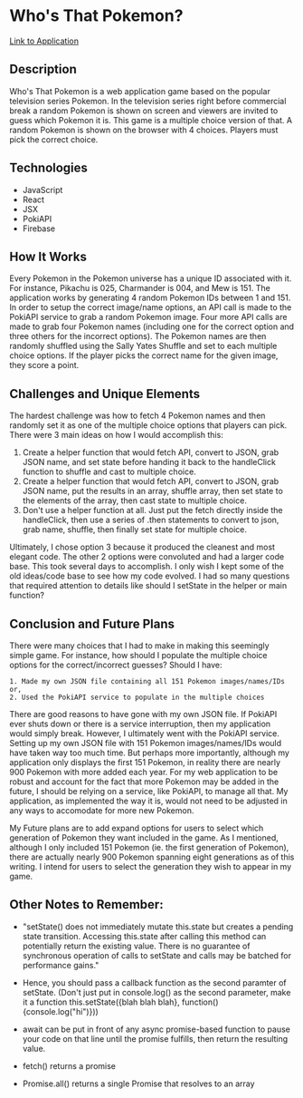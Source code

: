 # Who's That Pokemon?
[Link to Application](https://who-s-that-pokemon-2bb45.web.app/)

## Description
Who's That Pokemon is a web application game based on the popular television series Pokemon. In the television series right before commercial break a random Pokemon is shown on screen and viewers are invited to guess which Pokemon it is. This game is a multiple choice version of that. A random Pokemon is shown on the browser with 4 choices. Players must pick the correct choice.

## Technologies
- JavaScript
- React
- JSX
- PokiAPI
- Firebase

## How It Works
Every Pokemon in the Pokemon universe has a unique ID associated with it. For instance, Pikachu is 025, Charmander is 004, and Mew is 151. The application works by generating 4 random Pokemon IDs between 1 and 151. In order to setup the correct image/name options, an API call is made to the PokiAPI service to grab a random Pokemon image. Four more API calls are made to grab four Pokemon names (including one for the correct option and three others for the incorrect options). The Pokemon names are then randomly shuffled using the Sally Yates Shuffle and set to each multiple choice options. If the player picks the correct name for the given image, they score a point.

## Challenges and Unique Elements
The hardest challenge was how to fetch 4 Pokemon names and then randomly set it as one of the multiple choice options that players can pick. There were 3 main ideas on how I would accomplish this:

1. Create a helper function that would fetch API, convert to JSON, grab JSON name, and set state before handing it back to the handleClick function to shuffle and cast to multiple choice.
2. Create a helper function that would fetch API, convert to JSON, grab JSON name, put the results in an array, shuffle array, then set state to the elements of the array, then cast state to multiple choice.
3. Don't use a helper function at all. Just put the fetch directly inside the handleClick, then use a series of .then statements to convert to json, grab name, shuffle, then finally set state for multiple choice.

Ultimately, I chose option 3 because it produced the cleanest and most elegant code. The other 2 options were convoluted and had a larger code base. This took several days to accomplish. I only wish I kept some of the old ideas/code base to see how my code evolved. I had so many questions that required attention to details like should I setState in the helper or main function?

## Conclusion and Future Plans
There were many choices that I had to make in making this seemingly simple game. For instance, how should I populate the multiple choice options for the correct/incorrect guesses? Should I have: 

    1. Made my own JSON file containing all 151 Pokemon images/names/IDs or,
    2. Used the PokiAPI service to populate in the multiple choices
    
There are good reasons to have gone with my own JSON file. If PokiAPI ever shuts down or there is a service interruption, then my application would simply break. However, I ultimately went with the PokiAPI service. Setting up my own JSON file with 151 Pokemon images/names/IDs would have taken way too much time. But perhaps more importantly, although my application only displays the first 151 Pokemon, in reality there are nearly 900 Pokemon with more added each year. For my web application to be robust and account for the fact that more Pokemon may be added in the future, I should be relying on a service, like PokiAPI, to manage all that. My application, as implemented the way it is, would not need to be adjusted in any ways to accomodate for more new Pokemon.

My Future plans are to add expand options for users to select which generation of Pokemon they want included in the game. As I mentioned, although I only included 151 Pokemon (ie. the first generation of Pokemon), there are actually nearly 900 Pokemon spanning eight generations as of this writing. I intend for users to select the generation they wish to appear in my game.

## Other Notes to Remember:
- "setState() does not immediately mutate this.state but creates a pending state transition. Accessing this.state after calling this method can potentially return the existing value. There is no guarantee of synchronous operation of calls to setState and calls may be batched for performance gains."

- Hence, you should pass a callback function as the second paramter of setState. (Don't just put in console.log() as the second parameter, make it a function this.setState({blah blah blah}, function() {console.log("hi")}))

- await can be put in front of any async promise-based function to pause your code on that line until the promise fulfills, then return the resulting value.

- fetch() returns a promise

- Promise.all() returns a single Promise that resolves to an array

